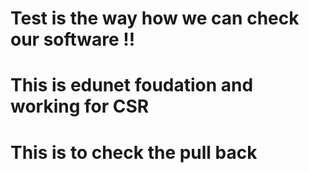 # Test is the way how we can check our software !!
# This is edunet foudation and working for CSR


# This is to check the pull back
